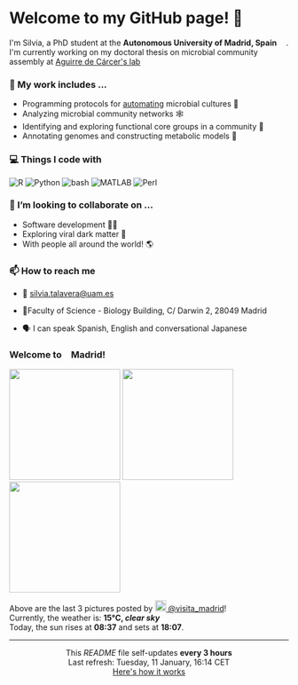 <h1>Welcome to my GitHub page! 👋</h1>

<p>I'm Silvia, a PhD student at the <b>Autonomous University of Madrid, Spain</b> <img src="https://img.icons8.com/color/48/000000/spain-circular.png" width="13"/>. I'm currently working on my doctoral thesis on microbial community assembly at <a href="https://aguirredecarcerlab96.webnode.es/home2/">Aguirre de Cárcer's lab</a></p>

<h3>🔭 My work includes ...</h3>

- Programming protocols for <a href="https://github.com/Opentrons/opentrons">automating</a> microbial cultures 🌱
- Analyzing microbial community networks 🕸️
- Identifying and exploring functional core groups in a community 🔎
- Annotating genomes and constructing metabolic models 🧪

<h3>💻 Things I code with</h3>
<p>
<img alt="R" src="https://img.shields.io/badge/-R-006dc8?style=flat-square&logo=R&logoColor=white" />
<img alt="Python" src="https://img.shields.io/badge/-Python-e7c804?style=flat-square&logo=Python&logoColor=white" />
<img alt="bash" src="https://img.shields.io/badge/-bash-1f2329?style=flat-square&logo=bash&logoColor=white" />
<img alt="MATLAB" src="https://img.shields.io/badge/-MATLAB-ea6e00?style=flat-square&logo=M&logoColor=white" />
<img alt="Perl" src="https://img.shields.io/badge/-Perl-00bcde?style=flat-square&logo=Perl&logoColor=white" />
</p>

<h3>👯 I’m looking to collaborate on ...</h3>

- Software development 👩‍💻
- Exploring viral dark matter 🦠
- With people all around the world! 🌎


<h3>📫 How to reach me</h3>

- 📧 silvia.talavera@uam.es
<!--TODO<p>🐦</p>-->
- 📍Faculty of Science - Biology Building, C/ Darwin 2, 28049 Madrid
<!-- removed map for now <a src="https://www.google.com/maps/embed?pb=!1m18!1m12!1m3!1d3031.9459086334964!2d-3.6941238846002302!3d40.5427841793507!2m3!1f0!2f0!3f0!3m2!1i1024!2i768!4f13.1!3m3!1m2!1s0xd422b0f7649a2cd%3A0x5a19437753ab7822!2sFacultad%20de%20Ciencias%20(Edificio%20Biolog%C3%ADa)%2C%20C.%20Darwin%2C%202%2C%2028049%20Madrid!5e0!3m2!1sen!2ses!4v1641811065955!5m2!1sen!2ses"><img src="map.png" width="400"></a>-->
- 🗣️ I can speak Spanish, English and conversational Japanese

<!--
<h3>📰 My lab's last news</h3>
TODO
-->

<h3> Welcome to <img src="https://img.icons8.com/color/48/000000/spain-circular.png" width="13"/>Madrid!</h3>
<p><img width="200" src="https:&#x2F;&#x2F;cdn2.dumpor.com&#x2F;view?q&#x3D;%3D%3DwM4YmZidTPkl2cfNmbfZiN1UDRzUUM20TZvZyZZJWL4wWLIlULCh2ZudHN5METyUjMMVnSUdUQotmbT1iYuplZulDbrF2QtQVQfBDM9g2bmQTL30jYjNmJBFUQBJ0ZNBDZmJUQ90GZlZCO2k0UPlDWBl1dtlHS6B3UiRkd9MGav91Yu9lJxETM9QXYj91Yu9lJ0Vmbu4GZjJmZuEmbm5iMtIjM2VWam5SbhJ3ZhR3culWP0h2Xj52X%2FcGcq5ibflTN3czMwUzN0YTOxgDO2IjM3QzX1MTNwUTOyQzN4MTO4ITMfNTM3ITN1EzNy8SNzU2L1ETL1gDOy4SM1Q3L29Cdl5mLuR2YiZmLh5mZuITLyIjdllmZu0WYydWY0Nnbp9yL6MHc0RHa" /> <img width="200" src="https:&#x2F;&#x2F;cdn2.dumpor.com&#x2F;view?q&#x3D;%3D%3DwM4YmZidTPkl2cfNmbfZCMzEjQzUUM20TZvZyZzdGOyknVTJTeHVzds9UY0U0RRRWaldkQNVVTtATNzM1V6NDaS12UohnRtQVQfBDM9g2bmQTL30jYjNmJBFUQBJ0ZNBDZmJUQ90GZlZiZ1o3by9FWBFFZTh1axgEZqNVe9MGav91Yu9lJ4ATM9QXYj91Yu9lJ0Vmbu4GZjJmZuEmbm5SMtIjM2VWam5SbhJ3ZhR3culWP0h2Xj52X%2FcGcq5ibflTN2AzMxADO5UjN4MTM3UDO0IzXwQDOyEjN0UjMwUDN1kDMx8lM4gDO0UTM3IzLwgDMxgHM4ATMw9SNxU2LyZ2L1ETL1gDOy4SM1Q3L29Cdl5mLuR2YiZmLh5mZuETLyIjdllmZu0WYydWY0Nnbp9yL6MHc0RHa" /> <img width="200" src="https:&#x2F;&#x2F;cdn1.dumpor.com&#x2F;view?q&#x3D;%3DMDOmZmY30DZpN3Xj52XmYEMBF0MFFjN9U2bmcWTx8UOq1UNfhGaFhkUKZVN5hWeaRHNyVHOhFGa0YnVTBXOiN2RIx0axJTOUF0XwATPo9mJ00yN9I2YjZSQBFUQCdWTwQmZCFUPtRWZmY1NM9mc4gVQzh3cZhWUHFVeT9VPjh2bfNmbfZiMwETP0F2YfNmbfZCdl5mLuR2YiZmLh5mZuITLyIjdllmZu0WYydWY0Nnbp1Ddo91Yu91PnBnau42X4YjN0ADO3cDO2kTM3UTNyczNfJDOykDO0AjM3QTN1UTMz8FN3MTO0UTM3IzLwgDMxgHM4ATMw9SNxU2LyZ2L1ETL1gDOy4SM1Q3L29Cdl5mLuR2YiZmLh5mZuITLyIjdllmZu0WYydWY0Nnbp9yL6MHc0RHa" /></p>
<p>Above are the last 3 pictures posted by <a href="https://www.instagram.com/visita_madrid/" target="_blank"><img src="https://upload.wikimedia.org/wikipedia/commons/thumb/e/e7/Instagram_logo_2016.svg/1024px-Instagram_logo_2016.svg.png" width="20"/> @visita_madrid</a>!<br/>Currently, the weather is: <b> 15°C, <i>clear sky</i></b></br>Today, the sun rises at <b>08:37</b> and sets at <b>18:07</b>.</p>


------------
<p align="center">This <i>README</i> file self-updates <b>every 3 hours</b></br>Last refresh: Tuesday, 11 January, 16:14 CET<br /><a href="https://medium.com/@th.guibert/how-to-create-a-self-updating-readme-md-for-your-github-profile-f8b05744ca91">Here's how it works</a></p>
